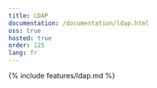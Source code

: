 ```yaml
---
title: LDAP
documentation: /documentation/ldap.html
oss: true
hosted: true
order: 125
lang: fr
---
```


{% include features/ldap.md %}
